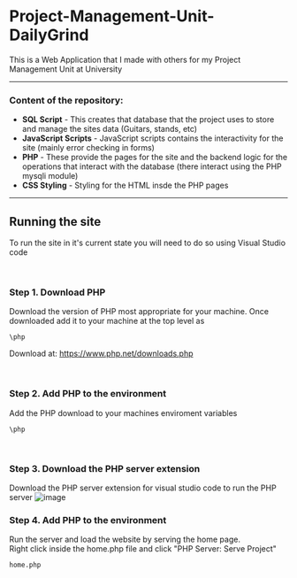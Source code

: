 # Project-Management-Unit-DailyGrind

This is a Web Application that I made with others for my Project Management Unit at University

---

### Content of the repository:
  - **SQL Script** - This creates that database that the project uses to store and manage the sites data (Guitars, stands, etc)
  - **JavaScript Scripts** - JavaScript scripts contains the interactivity for the site (mainly error checking in forms)
  - **PHP** - These provide the pages for the site and the backend logic for the operations that interact with the database (there interact using the PHP mysqli module)
  - **CSS Styling** - Styling for the HTML insde the PHP pages

---

## Running the site
To run the site in it's current state you will need to do so using Visual Studio code

<br>

### Step 1. Download PHP
Download the version of PHP most appropriate for your machine. Once downloaded add it to your machine at the top level as
```
\php
```
Download at: https://www.php.net/downloads.php

<br>

### Step 2. Add PHP to the environment
Add the PHP download to your machines enviroment variables
```
\php
```
<br>

### Step 3. Download the PHP server extension 
Download the PHP server extension for visual studio code to run the PHP server
![image](https://github.com/user-attachments/assets/29bb9a44-4e98-4336-823f-48efe62934d8)
<br>

### Step 4. Add PHP to the environment
Run the server and load the website by serving the home page. 
<br>
Right click inside the home.php file and click "PHP Server: Serve Project"
```
home.php
```

